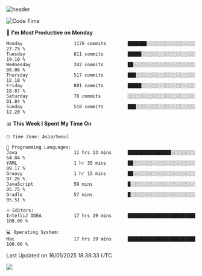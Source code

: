 ![header](https://capsule-render.vercel.app/api?type=Egg&color=timeAuto&height=300&section=header&text=PoPo&fontSize=90&animation=fadeIn)

  <!--START_SECTION:waka-->
![Code Time](http://img.shields.io/badge/Code%20Time-2%2C320%20hrs%2057%20mins-blue)

📅 **I'm Most Productive on Monday** 

```text
Monday                   1178 commits        ███████░░░░░░░░░░░░░░░░░░   27.75 % 
Tuesday                  811 commits         █████░░░░░░░░░░░░░░░░░░░░   19.10 % 
Wednesday                342 commits         ██░░░░░░░░░░░░░░░░░░░░░░░   08.06 % 
Thursday                 517 commits         ███░░░░░░░░░░░░░░░░░░░░░░   12.18 % 
Friday                   801 commits         █████░░░░░░░░░░░░░░░░░░░░   18.87 % 
Saturday                 78 commits          ░░░░░░░░░░░░░░░░░░░░░░░░░   01.84 % 
Sunday                   518 commits         ███░░░░░░░░░░░░░░░░░░░░░░   12.20 % 
```


📊 **This Week I Spent My Time On** 

```text
🕑︎ Time Zone: Asia/Seoul

💬 Programming Languages: 
Java                     11 hrs 13 mins      ████████████████░░░░░░░░░   64.84 % 
YAML                     1 hr 35 mins        ██░░░░░░░░░░░░░░░░░░░░░░░   09.17 % 
Groovy                   1 hr 15 mins        ██░░░░░░░░░░░░░░░░░░░░░░░   07.26 % 
JavaScript               59 mins             █░░░░░░░░░░░░░░░░░░░░░░░░   05.75 % 
Gradle                   57 mins             █░░░░░░░░░░░░░░░░░░░░░░░░   05.51 % 

🔥 Editors: 
IntelliJ IDEA            17 hrs 19 mins      █████████████████████████   100.00 % 

💻 Operating System: 
Mac                      17 hrs 19 mins      █████████████████████████   100.00 % 
```


 Last Updated on 16/01/2025 18:38:33 UTC
<!--END_SECTION:waka-->



<img src="https://capsule-render.vercel.app/api?type=Egg&color=timeAuto&height=300&section=footer&text=PoPo&fontSize=90&animation=fadeIn&reversal=true" />
